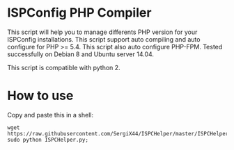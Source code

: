 # ISPConfig PHP Compiler
This script will help you to manage differents PHP version for your ISPConfig installations. This script support auto compiling and auto configure for PHP >= 5.4. This script also auto configure PHP-FPM.
Tested successfully on Debian 8 and Ubuntu server 14.04.

This script is compatible with python 2.

# How to use
Copy and paste this in a shell:
```
wget https://raw.githubusercontent.com/SergiX44/ISPCHelper/master/ISPCHelper.py; sudo python ISPCHelper.py;
```
